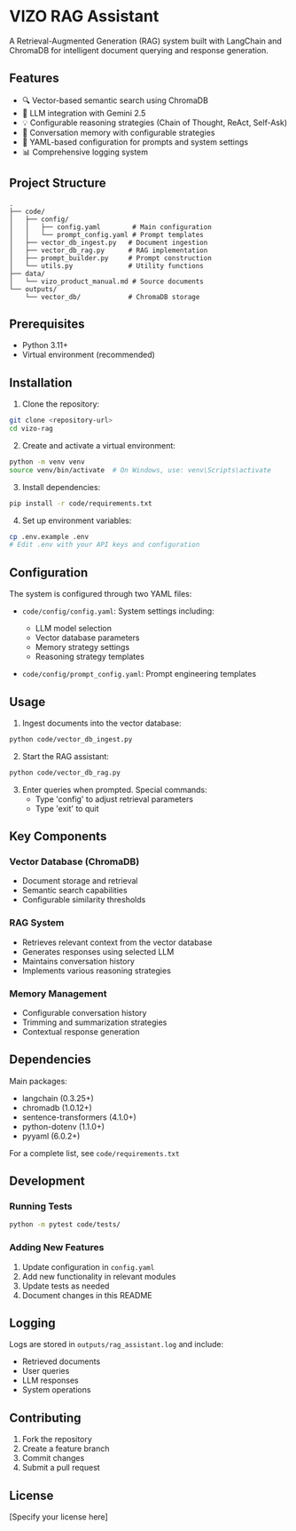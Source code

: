 # VIZO RAG Assistant

A Retrieval-Augmented Generation (RAG) system built with LangChain and ChromaDB for intelligent document querying and response generation.

## Features

- 🔍 Vector-based semantic search using ChromaDB
- 🤖 LLM integration with Gemini 2.5
- 💡 Configurable reasoning strategies (Chain of Thought, ReAct, Self-Ask)
- 🧠 Conversation memory with configurable strategies
- 📝 YAML-based configuration for prompts and system settings
- 📊 Comprehensive logging system

## Project Structure

```
.
├── code/
│   ├── config/
│   │   ├── config.yaml        # Main configuration
│   │   └── prompt_config.yaml # Prompt templates
│   ├── vector_db_ingest.py   # Document ingestion
│   ├── vector_db_rag.py      # RAG implementation
│   ├── prompt_builder.py     # Prompt construction
│   └── utils.py              # Utility functions
├── data/
│   └── vizo_product_manual.md # Source documents
└── outputs/
    └── vector_db/            # ChromaDB storage
```

## Prerequisites

- Python 3.11+
- Virtual environment (recommended)

## Installation

1. Clone the repository:
```bash
git clone <repository-url>
cd vizo-rag
```

2. Create and activate a virtual environment:
```bash
python -m venv venv
source venv/bin/activate  # On Windows, use: venv\Scripts\activate
```

3. Install dependencies:
```bash
pip install -r code/requirements.txt
```

4. Set up environment variables:
```bash
cp .env.example .env
# Edit .env with your API keys and configuration
```

## Configuration

The system is configured through two YAML files:

- `code/config/config.yaml`: System settings including:
  - LLM model selection
  - Vector database parameters
  - Memory strategy settings
  - Reasoning strategy templates

- `code/config/prompt_config.yaml`: Prompt engineering templates

## Usage

1. Ingest documents into the vector database:
```bash
python code/vector_db_ingest.py
```

2. Start the RAG assistant:
```bash
python code/vector_db_rag.py
```

3. Enter queries when prompted. Special commands:
   - Type 'config' to adjust retrieval parameters
   - Type 'exit' to quit

## Key Components

### Vector Database (ChromaDB)
- Document storage and retrieval
- Semantic search capabilities
- Configurable similarity thresholds

### RAG System
- Retrieves relevant context from the vector database
- Generates responses using selected LLM
- Maintains conversation history
- Implements various reasoning strategies

### Memory Management
- Configurable conversation history
- Trimming and summarization strategies
- Contextual response generation

## Dependencies

Main packages:
- langchain (0.3.25+)
- chromadb (1.0.12+)
- sentence-transformers (4.1.0+)
- python-dotenv (1.1.0+)
- pyyaml (6.0.2+)

For a complete list, see `code/requirements.txt`

## Development

### Running Tests
```bash
python -m pytest code/tests/
```

### Adding New Features
1. Update configuration in `config.yaml`
2. Add new functionality in relevant modules
3. Update tests as needed
4. Document changes in this README

## Logging

Logs are stored in `outputs/rag_assistant.log` and include:
- Retrieved documents
- User queries
- LLM responses
- System operations

## Contributing

1. Fork the repository
2. Create a feature branch
3. Commit changes
4. Submit a pull request

## License

[Specify your license here]